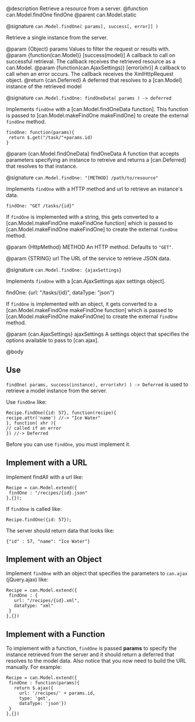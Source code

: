 
@description Retrieve a resource from a server.
@function can.Model.findOne findOne
@parent can.Model.static

@signature `can.Model.findOne( params[, success[, error]] )`

Retrieve a single instance from the server.

@param {Object} params Values to filter the request or results with.
@param {function(can.Model)} [success(model)] A callback to call on successful retrieval. The callback receives
the retrieved resource as a can.Model.
@param {function(can.AjaxSettings)} [error(xhr)] A callback to call when an error occurs. The callback receives the
XmlHttpRequest object.
@return {can.Deferred} A deferred that resolves to a [can.Model] instance of the retrieved model

@signature `can.Model.findOne: findOneData( params ) -> deferred`

Implements `findOne` with a [can.Model.findOneData function]. This function
is passed to [can.Model.makeFindOne makeFindOne] to create the external
`findOne` method.

```
findOne: function(params){
 return $.get("/task/"+params.id)
}
```

@param {can.Model.findOneData} findOneData A function that accepts parameters
specifying an instance to retreive and returns a [can.Deferred]
that resolves to that instance.

@signature `can.Model.findOne: "[METHOD] /path/to/resource"`

Implements `findOne` with a HTTP method and url to retrieve an instance's data.

```
findOne: "GET /tasks/{id}"
```

If `findOne` is implemented with a string, this gets converted to
a [can.Model.makeFindOne makeFindOne function]
which is passed to [can.Model.makeFindOne makeFindOne] to create the external
`findOne` method.

@param {HttpMethod} METHOD An HTTP method. Defaults to `"GET"`.

@param {STRING} url The URL of the service to retrieve JSON data.

@signature `can.Model.findOne: {ajaxSettings}`

Implements `findOne` with a [can.AjaxSettings ajax settings object].

   findOne: {url: "/tasks/{id}", dataType: "json"}

If `findOne` is implemented with an object, it gets converted to
a [can.Model.makeFindOne makeFindOne function]
which is passed to [can.Model.makeFindOne makeFindOne] to create the external
`findOne` method.

@param {can.AjaxSettings} ajaxSettings A settings object that
specifies the options available to pass to [can.ajax].

@body

## Use

`findOne( params, success(instance), error(xhr) ) -> Deferred` is used to retrieve a model
instance from the server.

Use `findOne` like:

```
Recipe.findOne({id: 57}, function(recipe){
recipe.attr('name') //-> "Ice Water"
}, function( xhr ){
// called if an error
}) //-> Deferred
```

Before you can use `findOne`, you must implement it.

## Implement with a URL

Implement findAll with a url like:

```
Recipe = can.Model.extend({
 findOne : "/recipes/{id}.json"
},{});
```


If `findOne` is called like:

```
Recipe.findOne({id: 57});
```

The server should return data that looks like:

```
{"id" : 57, "name": "Ice Water"}
```

## Implement with an Object

Implement `findOne` with an object that specifies the parameters to
`can.ajax` (jQuery.ajax) like:

```
Recipe = can.Model.extend({
 findOne : {
   url: "/recipes/{id}.xml",
   dataType: "xml"
 }
},{})
```

## Implement with a Function

To implement with a function, `findOne` is passed __params__ to specify
the instance retrieved from the server and it should return a
deferred that resolves to the model data.  Also notice that you now need to
build the URL manually. For example:

```
Recipe = can.Model.extend({
 findOne : function(params){
   return $.ajax({
     url: '/recipes/' + params.id,
     type: 'get',
     dataType: 'json'})
 }
},{})
```
